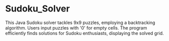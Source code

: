 # Sudoku_Solver
This Java Sudoku solver tackles 9x9 puzzles, employing a backtracking algorithm. Users input puzzles with '0' for empty cells. The program efficiently finds solutions for Sudoku enthusiasts, displaying the solved grid.
